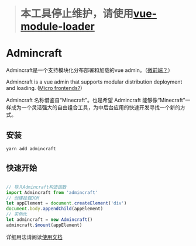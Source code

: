 > # 本工具停止维护，请使用[vue-module-loader](https://mqhe2007.github.io/vue-module-loader/index.html)

# Admincraft

Admincraft是一个支持模块化分布部署和加载的vue admin。（[微前端？](https://www.thoughtworks.com/radar/techniques/micro-frontends)）

Admincraft is a vue admin that supports modular distribution deployment and loading. ([Micro frontends?](https://www.thoughtworks.com/radar/techniques/micro-frontends))

Admincraft 名称借鉴自“Minecraft”。也是希望 Admincraft 能够像“Minecraft”一样成为一个灵活强大的自由组合工具，为中后台应用的快速开发寻找一个新的方式。

## 安装

```
yarn add admincraft
```

## 快速开始

``` javascript

// 导入Admincraft构造函数
import Admincraft from 'admincraft'
// 创建挂载DOM
let appElement = document.createElement('div')
document.body.appendChild(appElement)
// 实例化
let admincraft = new Admincraft()
admincraft.$mount(appElement)

```

详细用法请阅读[使用文档](https://mqhe2007.github.io/admincraft/)
